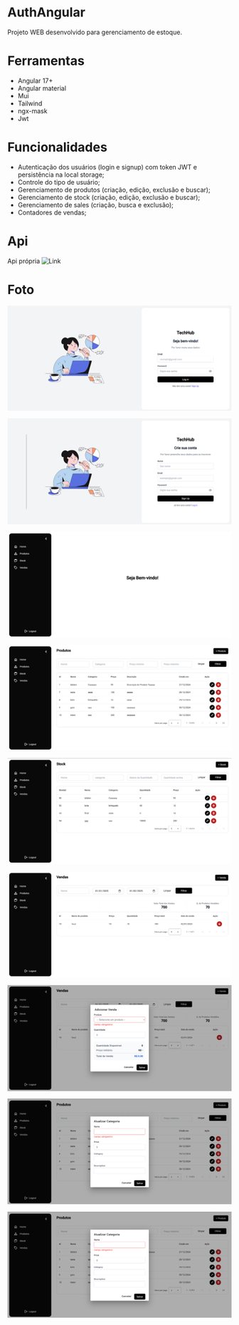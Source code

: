 # AuthAngular

Projeto WEB desenvolvido para gerenciamento de estoque.

# Ferramentas

- Angular 17+
- Angular material
- Mui
- Tailwind
- ngx-mask
- Jwt

# Funcionalidades

- Autenticação dos usuários (login e signup) com token JWT e persistência na local storage;
- Controle do tipo de usuário;
- Gerenciamento de produtos (criação, edição, exclusão e buscar);
- Gerenciamento de stock (criação, edição, exclusão e buscar);
- Gerenciamento de sales (criação, busca e exclusão);
- Contadores de vendas;

# Api

Api própria ![Link](https://github.com/Luiz-gustavo-da-silva/report_management)

# Foto

![Foto da aplicação](/src/assets/i1.png)

![Foto da aplicação](/src/assets/i2.png)

![Foto da aplicação](/src/assets/i3.png)

![Foto da aplicação](/src/assets/i4.png)

![Foto da aplicação](/src/assets/i5.png)

![Foto da aplicação](/src/assets/i6.png)

![Foto da aplicação](/src/assets/i7.png)

![Foto da aplicação](/src/assets/i8.png)

![Foto da aplicação](/src/assets/i8.png)